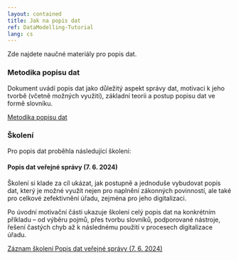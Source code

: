 ```yaml
---
layout: contained
title: Jak na popis dat
ref: DataModelling-Tutorial
lang: cs
---
```


Zde najdete naučné materiály pro popis dat.

### Metodika popisu dat
Dokument uvádí popis dat jako důležitý aspekt správy dat, motivaci k jeho tvorbě (včetně možných využití), základní teorii a postup popisu dat ve formě slovníku.

[Metodika popisu dat]

### Školení
Pro popis dat proběhla následující školení:

#### Popis dat veřejné správy (7. 6. 2024)
Školení si klade za cíl ukázat, jak postupně a jednoduše vybudovat popis dat, který je možné využít nejen pro naplnění zákonných povinností, ale také pro celkové zefektivnění úřadu, zejména pro jeho digitalizaci.  

Po úvodní motivační části ukazuje školení celý popis dat na konkrétním příkladu – od výběru pojmů, přes tvorbu slovníků, podporované nástroje, řešení častých chyb až k následnému použití v procesech digitalizace úřadu. 

[Záznam školení Popis dat veřejné správy (7. 6. 2024)]

[Metodika popisu dat]: ../../přílohy/popis-dat/Metodika-popisu-dat.pdf "Metodika popisu dat"
[Záznam školení Popis dat veřejné správy (7. 6. 2024)]: https://www.youtube.com/watch?v=H__fZeszjGQ "Záznam školení Popis dat veřejné správy (7. 6. 2024)"

